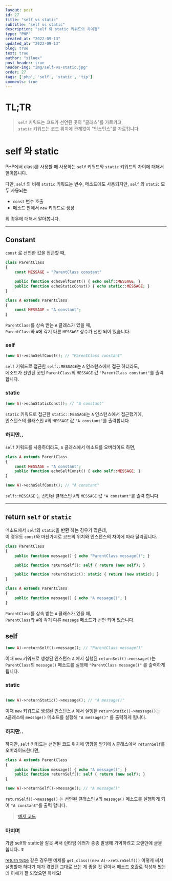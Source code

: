```yaml
---
layout: post
id: 27
title: "self vs static"
subtitle: "self vs static"
description: "self 와 static 키워드의 차이점"
type: "PHP"
created_at: "2022-09-13"
updated_at: "2022-09-13"
blog: true
text: true
author: "silnex"
post-header: true
header-img: "img/self-vs-static.jpg"
order: 27
tags: ['php', 'self', 'static', 'tip']
comments: true
---
```


# TL;TR

> `self` 키워드는 코드가 선언된 곳의 "클래스"를 가르키고,  
> `static` 키워드는 코드 위치에 관계없이 "인스턴스"를 가르킵니다.

# self 와 static

PHP에서 class를 사용할 때 사용하는 `self` 키워드와 `static` 키워드의 차이에 대해서 알아봅니다.

다만, `self` 의 비해 `static` 키워드는 변수, 메소드에도 사용되지만, `self` 와 `static` 모두 사용되는
 - `const` 변수 호출
 - 메소드 안에서 `new` 키워드로 생성

위 경우에 대해서 알아봅니다.

---

## Constant

`const` 로 선언한 값을 접근할 때,

```php
class ParentClass
{
    const MESSAGE = "ParentClass constant"

    public function echoSelfConst() { echo self::MESSAGE; }
    public function echoStaticConst() { echo static::MESSAGE; }
}

class A extends ParentClass
{
    const MESSAGE = "A constant";
}
```

`ParentClass`를 상속 받는 `A` 클래스가 있을 때,  
`ParentClass`와 `A`에 각기 다른 `MESSAGE` 상수가 선언 되어 있습니다.

### self

```php
(new A)->echoSelfConst(); // "ParentClass constant"
```

`self` 키워드로 접근한 `self::MESSAGE`는 `A` 인스턴스에서 접근 하더라도,  
메소드가 선언된 곳인 `ParentClass`의 `MESSAGE` 값 `"ParentClass constant"`를 출력합니다.

### static

```php
(new A)->echoStaticConst(); // "A constant"
```

`static` 키워드로 접근한 `static::MESSAGE`는 `A` 인스턴스에서 접근했기에,  
인스턴스의 클래스인 `A`의 `MESSAGE` 값 `"A constant"`를 출력합니다.


### 하지만..

`self` 키워드를 사용하더라도, `A` 클래스에서 메소드를 오버라이드 하면,

```php
class A extends ParentClass
{
    const MESSAGE = "A constant";
    public function echoSelfConst() { echo self::MESSAGE; }
}

(new A)->echoSelfConst(); // "A constant"
```

`self::MESSAGE` 는 선언된 클래스인 `A`의 `MESSAGE` 값 `"A constant"`를 출력 합니다.

---

## return `self` or `static`

메소드에서 `self`와 `static`을 반환 하는 경우가 많은데,   
이 경우도 `const`와 마찬가지로 코드의 위치와 인스턴스의 차이에 따라 달라집니다.

```php
class ParentClass
{
    public function message() { echo "ParentClass message()"; }

    public function returnSelf(): self { return (new self); }

    public function returnStatic(): static { return (new static); }
}

class A extends ParentClass
{
    public function message() { echo "A message()"; }
}
```

`ParentClass`를 상속 받는 `A` 클래스가 있을 때,  
`ParentClass`와 `A`에 각기 다른 `message` 메소드가 선언 되어 있습니다.

## self

```php
(new A)->returnSelf()->message(); // "ParentClass message()"
```

이때 `new` 키워드로 생성된 인스턴스 `A` 에서 실행된 `returnSelf()->message()`는  
`ParentClass`의 `message()` 메소드를 실행해 `"ParentClass message()"` 를 출력하게 됩니다.

### static

```php

(new A)->returnStatic()->message(); // "A message()"
```

이때 `new` 키워드로 생성된 인스턴스 `A` 에서 실행된 `returnStatic()->message()`는  
`A`클래스에 `message()` 메소드를 실행해 `"A message()"` 를 출력하게 됩니다.


### 하지만..

하지만, `self` 키워드는 선언된 코드 위치에 영향을 받기에 `A` 클래스에서 `returnSelf`를 오버라이드한다면,

```php
class A extends ParentClass
{
    public function message() { echo "A message()"; }
    public function returnSelf(): self { return (new self); }
}

(new A)->returnSelf()->message(); // "A message()"
```
`returnSelf()->message()` 는 선언된 클래스인 `A`의 `message()` 메소드를 실행하게 되어 `"A constant"`를 출력 합니다.

> [예제 코드](demo.php)

### 마치며

가끔 self와 static을 잘못 써서 런타임 에러가 종종 발생해 기억하려고 오랜만에 글을 씁니다..ㅎ

[return type](#return-self-or-static) 같은 경우엔 예제를 `get_class((new A)->returnSelf())` 이렇게 써서 설명할까 하다가 제가 겪었던 그대로 쓰는 게 좋을 것 같아서 메소드 호출로 작성해 봤는데 이해가 잘 되었으면 하네요!
